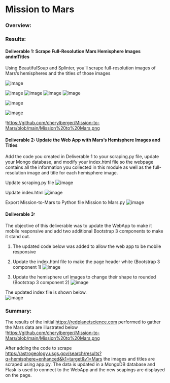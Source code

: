 # Mission to Mars

### Overview: 

###  Results: 

#### Deliverable 1: Scrape Full-Resolution Mars Hemisphere Images andmTitles
Using BeautifulSoup and Splinter, you’ll scrape full-resolution images of Mars’s hemispheres and the titles of those images

![image](https://user-images.githubusercontent.com/94234511/152661044-90c67d54-ccd3-42c0-848d-e21638932843.png)

![image](https://user-images.githubusercontent.com/94234511/152661063-515c6551-3604-4298-965e-1d1fa4e6ec76.png)
![image](https://user-images.githubusercontent.com/94234511/152661069-1cb2ec20-af32-4a83-a4e5-d7063d2fa289.png)
![image](https://user-images.githubusercontent.com/94234511/152661089-52a82ddb-3014-40cc-9607-cfd91dc1e7e5.png)
![image](https://user-images.githubusercontent.com/94234511/152661099-c15c9f0e-910f-4fcc-bd64-9252a7b12135.png)


![image](https://user-images.githubusercontent.com/94234511/152660829-aea13753-c035-49a5-b8d3-775033457228.png)

![image](https://user-images.githubusercontent.com/94234511/152660806-9f54b841-2789-4469-b371-e10d4ffbaa2e.png)

!https://github.com/cherylberger/Mission-to-Mars/blob/main/Mission%20to%20Mars.png

#### Deliverable 2: Update the Web App with Mars’s Hemisphere Images and Titles
Add the code you created in Deliverable 1 to your scraping.py file, update your Mongo database, and modify your index.html file so the webpage contains all the information you collected in this module as well as the full-resolution image and title for each hemisphere image.

Update scraping.py file
![image](https://user-images.githubusercontent.com/94234511/152713542-dcdb7b5f-d8c3-4cbf-8f62-dba75551f863.png)

Update index.html
![image](https://user-images.githubusercontent.com/94234511/152713624-82a816b2-ff15-4f57-b400-d80a3b97b8d3.png)

Export Mission-to-Mars to Python file Mission to Mars.py
![image](https://user-images.githubusercontent.com/94234511/152713705-27eb855b-decd-4697-a08c-c82610a35389.png)

#### Deliverable 3:  
The objective of this deliverable was to update the WebApp to make it mobile responsive and add two additional Bootstrap 3 components to make it
stand out.

  1) The updated code below was added to allow the web app to be mobile responsive

  1) Update the index.html file to make the page header white (Bootstrap 3 component 1)
    ![image](https://user-images.githubusercontent.com/94234511/152711782-5ac4719a-28c9-41a8-a12a-d7d67746cf06.png)

  3) Update the hemisphere url images to change their shape to rounded (Bootstrap 3 component 2)
    ![image](https://user-images.githubusercontent.com/94234511/152711812-50562c22-51b5-4232-b7cc-ffb0b7f67da1.png)

The updated index file is shown below.  
![image](https://user-images.githubusercontent.com/94234511/152711754-871d4700-c7f8-4654-9842-2b67c78a007c.png)


### Summary:

The results of the initial https://redplanetscience.com performed to gather the Mars data are illustrated below
!https://github.com/cherylberger/Mission-to-Mars/blob/main/Mission%20to%20Mars.png

After adding the code to scrape https://astrogeology.usgs.gov/search/results?q=hemisphere+enhanced&k1=target&v1=Mars  the images and titles are scraped using app.py.  The data is updated in a MongoDB database and Flask is used to connect to the WebApp and the new scapings are displayed on the page. 

